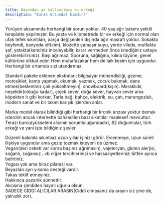 ```yaml
---
title: Bayandan az kullanılmış ev erkeği
description: "Burak Altundal kimdir?"
---
```


 

Yürüyen aksamında herhangi bir sorun yoktur. 40 yaş ağır bakımı yetkili terapistte yapılmıştır. Bu yaşta ve kilometrede bir ev erkeği için normal olan ufak tefek sıkıntıları, parça değişenleri dışında ağır masrafı yoktur.  Sokakta beyfendi, banyoda cif(cim), klozette çamaşır suyu, yerde vileda, mutfakta şef, yatakta(kendiniz inceleyebilir, karar vermeden önce istediğiniz ustaya gösterebilirsiniz). Başı ağrımaz. Sporuna, sağlığına, kılına tüyüne, genel kültürüne dikkat eder. Hem muhafazakar hem de laik kesim için uygundur. Herhangi bir ortamda sizi utandırmaz. 

Standart pakete eklenen ekstraları; bilgisayar mühendisliği, gezme, motosiklet, kamp yapmak, okumak, yazmak, çocuk bakmak, dans etmek(beklentiniz çok yükseltmeyin), snowboard(kışın). Meraklıdır, neşelidir(olduğu kadar), çiçek sever, doğa sever, hayvan sever ama köpekten it gibi korkar. Tarla bağ, bahçe, elektrik, su, çatı, marangozluk, modern sanat ve bir takım karışık işlerden anlar.

Marka model olarak bilindiği gibi herhangi bir kronik arızası yoktur demek isterdim ancak internette bahsedilen bazı sıkıntılar maalesef mevcuttur. Terazi burcu(yükseleni alıcının sorumluluğundadır), 82 doğumlular, türk erkeği ve yani işte bildiğiniz şeyler. 

Düzenli bakımla sıkıntısız uzun yıllar işinizi görür. 
Evlenmeye, uzun süreli ilişkiye uygundur ama gezip tozmak isteyeni de üzmez.   
Vegan(deri ceketi var sonra başınız ağrımasın), vejeteryan, gluten alerjisi, soğanlı, soğansız ..vb diğer tercihlerinizi ve hassasiyetlerinizi lütfen ayrıca belirtiniz.  
Yogası yok ama biraz pilatesi var.  
Beyazları ayrı yıkama desteği vardır.  
Takas teklif etmeyiniz.  
Hakkınca pazarlık sünnettir.     
Alıcısına şimdiden hayırlı uğurlu olsun.  
SADECE CİDDİ ALICILAR ARASIN(Ciddi olmasanız da arayın siz yine de, yalnızlık zor).  





